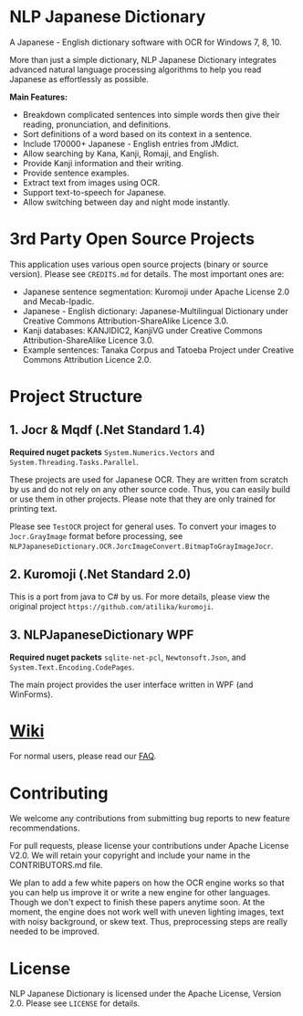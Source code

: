 # NLP Japanese Dictionary
A Japanese - English dictionary software with OCR for Windows 7, 8, 10.

More than just a simple dictionary, NLP Japanese Dictionary integrates advanced natural language processing algorithms to help you read Japanese as effortlessly as possible.

**Main Features:**
- Breakdown complicated sentences into simple words then give their reading, pronunciation, and definitions.
- Sort definitions of a word based on its context in a sentence.
- Include 170000+ Japanese - English entries from JMdict.
- Allow searching by Kana, Kanji, Romaji, and English. 
- Provide Kanji information and their writing.
- Provide sentence examples.
- Extract text from images using OCR.
- Support text-to-speech for Japanese.
- Allow switching between day and night mode instantly.

# 3rd Party Open Source Projects
This application uses various open source projects (binary or source version). Please see `CREDITS.md` for details. The most important ones are:
- Japanese sentence segmentation: Kuromoji under Apache License 2.0 and Mecab-Ipadic.
- Japanese - English dictionary: Japanese-Multilingual Dictionary under Creative Commons Attribution-ShareAlike Licence 3.0.
- Kanji databases: KANJIDIC2, KanjiVG under Creative Commons Attribution-ShareAlike Licence 3.0.
- Example sentences: Tanaka Corpus and Tatoeba Project under Creative Commons Attribution Licence 2.0.

# Project Structure
## 1. Jocr & Mqdf (.Net Standard 1.4)
**Required nuget packets** `System.Numerics.Vectors` and `System.Threading.Tasks.Parallel`.

These projects are used for Japanese OCR. They are written from scratch by us and do not rely on any other source code. Thus, you can easily build or use them in other projects. Please note that they are only trained for printing text.

 Please see `TestOCR` project for general uses. To convert your images to `Jocr.GrayImage` format before processing, see `NLPJapaneseDictionary.OCR.JorcImageConvert.BitmapToGrayImageJocr`.

## 2. Kuromoji (.Net Standard 2.0)
This is a port from java to C# by us. For more details, please view the original project `https://github.com/atilika/kuromoji`.

## 3. NLPJapaneseDictionary WPF
**Required nuget packets** `sqlite-net-pcl`, `Newtonsoft.Json`, and `System.Text.Encoding.CodePages`.

The main project provides the user interface written in WPF (and WinForms). 

# [Wiki](https://github.com/AnkiUniversal/NLP-Japanese-Dictionary/wiki)
For normal users, please read our [FAQ](https://github.com/AnkiUniversal/NLP-Japanese-Dictionary/wiki/Users'-FAQ).

# Contributing
We welcome any contributions from submitting bug reports to new feature recommendations. 

For pull requests, please license your contributions under Apache License V2.0. We will retain your copyright and include your name in the CONTRIBUTORS.md file.

We plan to add a few white papers on how the OCR engine works so that you can help us improve it or write a new engine for other languages. Though we don't expect to finish these papers anytime soon. At the moment, the engine does not work well with uneven lighting images, text with noisy background, or skew text. Thus, preprocessing steps are really needed to be improved.

# License
NLP Japanese Dictionary is licensed under the Apache License, Version 2.0. Please see `LICENSE` for details.


